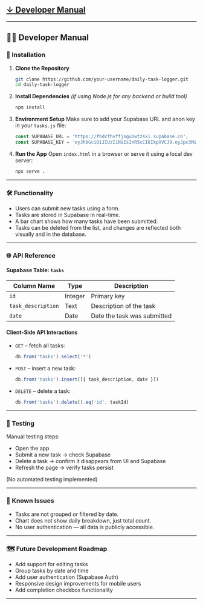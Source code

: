 ## [↓ Developer Manual](#developer-manual)

---

## 👨‍💻 Developer Manual

### 🚀 Installation

1. **Clone the Repository**
   ```bash
   git clone https://github.com/your-username/daily-task-logger.git
   cd daily-task-logger
   ```

2. **Install Dependencies**
   *(if using Node.js for any backend or build tool)*
   ```bash
   npm install
   ```

3. **Environment Setup**
   Make sure to add your Supabase URL and anon key in your `tasks.js` file:
   ```js
   const SUPABASE_URL = 'https://fhdcfhvffjsguiwtzski.supabase.co';
   const SUPABASE_KEY = 'eyJhbGciOiJIUzI1NiIsInR5cCI6IkpXVCJ9.eyJpc3MiOiJzdXBhYmFzZSIsInJlZiI6ImZoZGNmaHZmZmpzZ3Vpd3R6c2tpIiwicm9sZSI6ImFub24iLCJpYXQiOjE3NDc0NDQ5NTgsImV4cCI6MjA2MzAyMDk1OH0._W73hmeos3L78MvjC6w3pGBAOuG2SlDAWmQgtzkDyeY';
   ```

4. **Run the App**
   Open `index.html` in a browser or serve it using a local dev server:
   ```bash
   npx serve .
   ```

---

### 🛠️ Functionality

- Users can submit new tasks using a form.
- Tasks are stored in Supabase in real-time.
- A bar chart shows how many tasks have been submitted.
- Tasks can be deleted from the list, and changes are reflected both visually and in the database.

---

### 🌐 API Reference

#### Supabase Table: `tasks`

| Column Name        | Type     | Description                  |
|--------------------|----------|------------------------------|
| `id`               | Integer  | Primary key                  |
| `task_description` | Text     | Description of the task      |
| `date`             | Date     | Date the task was submitted  |

#### Client-Side API Interactions

- `GET` – fetch all tasks:
  ```js
  db.from('tasks').select('*')
  ```
- `POST` – insert a new task:
  ```js
  db.from('tasks').insert([{ task_description, date }])
  ```
- `DELETE` – delete a task:
  ```js
  db.from('tasks').delete().eq('id', taskId)
  ```

---

### 🧪 Testing

Manual testing steps:
- Open the app
- Submit a new task → check Supabase
- Delete a task → confirm it disappears from UI and Supabase
- Refresh the page → verify tasks persist

(No automated testing implemented)

---

### 🐛 Known Issues

- Tasks are not grouped or filtered by date.
- Chart does not show daily breakdown, just total count.
- No user authentication — all data is publicly accessible.

---

### 🗺️ Future Development Roadmap

- Add support for editing tasks
- Group tasks by date and time
- Add user authentication (Supabase Auth)
- Responsive design improvements for mobile users
- Add completion checkbox functionality

---
